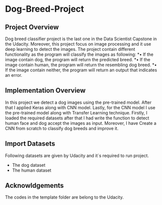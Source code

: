 # Dog-Breed-Project

## Project Overview
Dog breed classifier project is the last one in the Data Scientist Capstone in the Udacity. Moreover, this project focus on image processing and it use deep learning to detect the images. The project contain different functionality as the program will classify the images as following:
*•	If the image contain dog, the program will return the predicted breed.
*•	If the image contain human, the program will return the resembling dog breed.
*•	If the image contain neither, the program will return an output that indicates an error.

## Implementation Overview
In this project we detect a dog images using the pre-trained model. After that I applied Keras along with CNN model. Lastly, for the CNN model I use the pre-trained model along with Transfer Learning technique. Firstly, I loaded the required datasets after that I had write the function to detect human face and dog accept the images as input. Moreover, I have Create a CNN from scratch to classify dog breeds and improve it. 



## Import Datasets
Following datasets are given by Udacity and it`s required to run project. 
* The dog dataset
*	The human dataset

## Acknowldgements
The codes in the template folder are belong to the Udacity.


